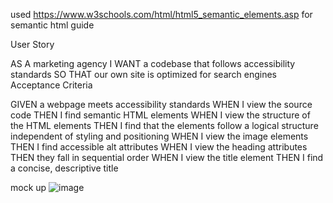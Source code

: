 used https://www.w3schools.com/html/html5_semantic_elements.asp for semantic html guide

User Story

AS A marketing agency
I WANT a codebase that follows accessibility standards
SO THAT our own site is optimized for search engines
Acceptance Criteria

GIVEN a webpage meets accessibility standards
WHEN I view the source code
THEN I find semantic HTML elements
WHEN I view the structure of the HTML elements
THEN I find that the elements follow a logical structure independent of styling and positioning
WHEN I view the image elements
THEN I find accessible alt attributes
WHEN I view the heading attributes
THEN they fall in sequential order
WHEN I view the title element
THEN I find a concise, descriptive title

mock up
![image](https://github.com/EdRivera016/Horiseon-Accessibility/assets/160804229/389b6c06-935a-4615-8cc4-571165ab9543)
